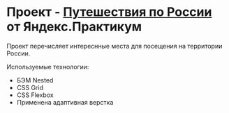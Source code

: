 # Проект - [Путешествия по России]( https://lusishoes.github.io/russian-travel/) от Яндекс.Практикум
Проект перечисляет интереснные места для посещения на территории России.

Используемые технологии:
+ БЭМ Nested
+ CSS Grid
+ CSS Flexbox
+ Применена адаптивная верстка 

